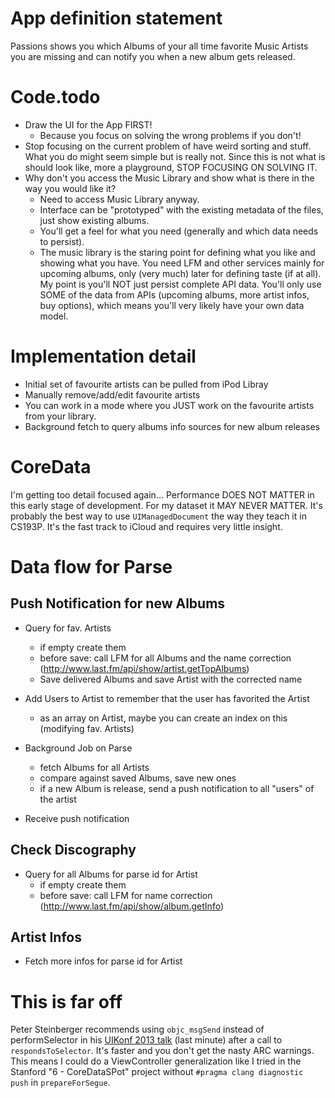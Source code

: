 # App definition statement

Passions shows you which Albums of your all time favorite Music Artists you are missing and can notify you when a new album gets released. 

# Code.todo

* Draw the UI for the App FIRST!
	* Because you focus on solving the wrong problems if you don't!
* Stop focusing on the current problem of have weird sorting and stuff. What you do might seem simple but is really not. Since this is not what is should look like, more a playground, STOP FOCUSING ON SOLVING IT.
* Why don't you access the Music Library and show what is there in the way you would like it?
	* Need to access Music Library anyway.
	* Interface can be "prototyped" with the existing metadata of the files, just show existing albums.
	* You'll get a feel for what you need (generally and which data needs to persist).
	* The music library is the staring point for defining what you like and showing what you have. You need LFM and other services mainly for upcoming albums, only (very much) later for defining taste (if at all). My point is you'll NOT just persist complete API data. You'll only use SOME of the data from APIs (upcoming albums, more artist infos, buy options), which means you'll very likely have your own data model.


# Implementation detail

* Initial set of favourite artists can be pulled from iPod Libray
* Manually remove/add/edit favourite artists
* You can work in a mode where you JUST work on the favourite artists from your library.
* Background fetch to query albums info sources for new album releases

# CoreData

I'm getting too detail focused again... Performance DOES NOT MATTER in this early stage of development. For my dataset it MAY NEVER MATTER. It's probably the best way to use `UIManagedDocument` the way they teach it in CS193P. It's the fast track to iCloud and requires very little insight.


# Data flow for Parse

## Push Notification for new Albums

* Query for fav. Artists
	* if empty create them
	* before save: call LFM for all Albums and the name correction (http://www.last.fm/api/show/artist.getTopAlbums)
	* Save delivered Albums and save Artist with the corrected name

* Add Users to Artist to remember that the user has favorited the Artist
	* as an array on Artist, maybe you can create an index on this (modifying fav. Artists)



* Background Job on Parse
	* fetch Albums for all Artists
	* compare against saved Albums, save new ones
	* if a new Album is release, send a push notification to all "users" of the artist

* Receive push notification

## Check Discography

* Query for all Albums for parse id for Artist
	* if empty create them
	* before save: call LFM for name correction (http://www.last.fm/api/show/album.getInfo)


## Artist Infos

* Fetch more infos for parse id for Artist


# This is far off

Peter Steinberger recommends using `objc_msgSend` instead of performSelector in his [UIKonf 2013 talk](https://www.youtube.com/watch?v=psPNxC3G_hc) (last minute) after a call to `respondsToSelector`. It's faster and you don't get the nasty ARC warnings. This means I could do a ViewController generalization like I tried in the Stanford "6 - CoreDataSPot" project without `#pragma clang diagnostic push` in `prepareForSegue`.